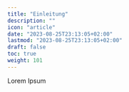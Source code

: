```yaml
---
title: "Einleitung"
description: ""
icon: "article"
date: "2023-08-25T23:13:05+02:00"
lastmod: "2023-08-25T23:13:05+02:00"
draft: false
toc: true
weight: 101
---
```


Lorem Ipsum